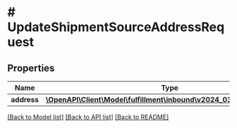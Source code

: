 # # UpdateShipmentSourceAddressRequest

## Properties

Name | Type | Description | Notes
------------ | ------------- | ------------- | -------------
**address** | [**\OpenAPI\Client\Model\fulfillment\inbound\v2024_03_20\AddressInput**](AddressInput.md) |  |

[[Back to Model list]](../../README.md#models) [[Back to API list]](../../README.md#endpoints) [[Back to README]](../../README.md)
